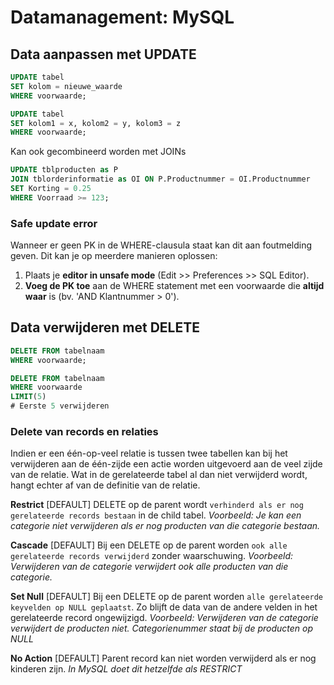 # Datamanagement: MySQL
## Data aanpassen met UPDATE
```sql
UPDATE tabel
SET kolom = nieuwe_waarde
WHERE voorwaarde;

UPDATE tabel
SET kolom1 = x, kolom2 = y, kolom3 = z
WHERE voorwaarde;
```
Kan ook gecombineerd worden met JOINs
```sql
UPDATE tblproducten as P
JOIN tblorderinformatie as OI ON P.Productnummer = OI.Productnummer
SET Korting = 0.25
WHERE Voorraad >= 123;
```

### Safe update error
Wanneer er geen PK in de WHERE-clausula staat kan dit aan foutmelding geven. Dit kan je op meerdere manieren oplossen:
 1. Plaats je **editor in unsafe mode** (Edit >> Preferences >> SQL Editor).
 2. **Voeg de PK toe** aan de WHERE statement met een voorwaarde die **altijd waar** is (bv. 'AND Klantnummer > 0').

## Data verwijderen met DELETE
```sql
DELETE FROM tabelnaam
WHERE voorwaarde;

DELETE FROM tabelnaam
WHERE voorwaarde
LIMIT(5)
# Eerste 5 verwijderen
```
### Delete van records en relaties
Indien er een één-op-veel relatie is tussen twee tabellen kan bij het verwijderen aan de één-zijde een actie worden uitgevoerd aan de veel zijde van de relatie. Wat in de gerelateerde tabel al dan niet verwijderd wordt, hangt echter af van de definitie van de relatie.

**Restrict** [DEFAULT]
DELETE op de parent wordt `verhinderd als er nog gerelateerde records bestaan` in de child tabel.
_Voorbeeld: Je kan een categorie niet verwijderen als er nog producten van die categorie bestaan._

**Cascade** [DEFAULT]
Bij een DELETE op de parent worden `ook alle gerelateerde records verwijderd` zonder waarschuwing.
_Voorbeeld: Verwijderen van de categorie verwijdert ook alle producten van die categorie._

**Set Null** [DEFAULT]
Bij een DELETE op de parent worden `alle gerelateerde keyvelden op NULL geplaatst`. Zo blijft de data van de andere velden in het gerelateerde record ongewijzigd.
_Voorbeeld: Verwijderen van de categorie verwijdert de producten niet. Categorienummer staat bij de producten op NULL_

**No Action** [DEFAULT]
Parent record kan niet worden verwijderd als er nog kinderen zijn.
_In MySQL doet dit hetzelfde als RESTRICT_


<!--stackedit_data:
eyJoaXN0b3J5IjpbMTcyNTgyMjkzOSwxODkzOTAzODYzXX0=
-->